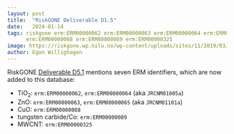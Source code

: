 ```yaml
---
layout: post
title:  "RiskGONE Deliverable D1.5"
date:   2024-01-14
tags: riskgone erm:ERM00000062 erm:ERM00000063 erm:ERM00000064 erm:ERM00000065
      erm:ERM00000088 erm:ERM00000089 erm:ERM00000325
image: https://riskgone.wp.nilu.no/wp-content/uploads/sites/11/2019/03/cropped-RISKGONE_Logo_96.png
author: Egon Willighagen
---
```


RiskGONE [Deliverable D5.1](https://riskgone.eu/wp-content/uploads/sites/11/2022/02/RiskGONE-D5.1.pdf)
mentions seven ERM identifiers, which are now added to this database:

* TiO<sub>2</sub>: `erm:ERM00000062`, `erm:ERM00000064` (aka `JRCNM01005a`)
* ZnO: `erm:ERM00000063`, `erm:ERM00000065` (aka `JRCNM01101a`)
* CuO: `erm:ERM00000088`
* tungsten carbide/Co: `erm:ERM00000089`
* MWCNT: `erm:ERM00000325`
